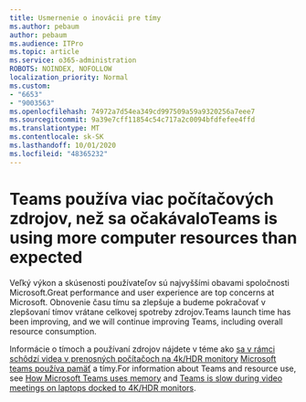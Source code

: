 ```yaml
---
title: Usmernenie o inovácii pre tímy
ms.author: pebaum
author: pebaum
ms.audience: ITPro
ms.topic: article
ms.service: o365-administration
ROBOTS: NOINDEX, NOFOLLOW
localization_priority: Normal
ms.custom:
- "6653"
- "9003563"
ms.openlocfilehash: 74972a7d54ea349cd997509a59a9320256a7eee7
ms.sourcegitcommit: 9a39e7cff11854c54c717a2c0094bfdfefee4ffd
ms.translationtype: MT
ms.contentlocale: sk-SK
ms.lasthandoff: 10/01/2020
ms.locfileid: "48365232"
---
```

# <a name="teams-is-using-more-computer-resources-than-expected"></a><span data-ttu-id="e97e5-102">Teams používa viac počítačových zdrojov, než sa očakávalo</span><span class="sxs-lookup"><span data-stu-id="e97e5-102">Teams is using more computer resources than expected</span></span>

<span data-ttu-id="e97e5-103">Veľký výkon a skúsenosti používateľov sú najvyššími obavami spoločnosti Microsoft.</span><span class="sxs-lookup"><span data-stu-id="e97e5-103">Great performance and user experience are top concerns at Microsoft.</span></span> <span data-ttu-id="e97e5-104">Obnovenie času tímu sa zlepšuje a budeme pokračovať v zlepšovaní tímov vrátane celkovej spotreby zdrojov.</span><span class="sxs-lookup"><span data-stu-id="e97e5-104">Teams launch time has been improving, and we will continue improving Teams, including overall resource consumption.</span></span>  

<span data-ttu-id="e97e5-105">Informácie o tímoch a používaní zdrojov nájdete v téme ako [sa v rámci schôdzí videa v prenosných počítačoch na 4k/HDR monitory](https://docs.microsoft.com/MicrosoftTeams/troubleshoot/known-issues/teams-slow-video-meetings-laptops-4k) [Microsoft teams používa pamäť](https://docs.microsoft.com/microsoftteams/teams-memory-usage-perf) a tímy.</span><span class="sxs-lookup"><span data-stu-id="e97e5-105">For information about Teams and resource use, see [How Microsoft Teams uses memory](https://docs.microsoft.com/microsoftteams/teams-memory-usage-perf)  and  [Teams is slow during video meetings on laptops docked to 4K/HDR monitors](https://docs.microsoft.com/MicrosoftTeams/troubleshoot/known-issues/teams-slow-video-meetings-laptops-4k).</span></span>
